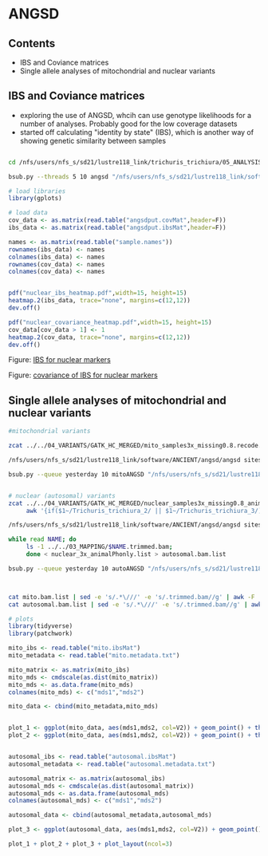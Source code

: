 # ANGSD

## Contents
- IBS and Coviance matrices
- Single allele analyses of mitochondrial and nuclear variants


## IBS and Coviance matrices
- exploring the use of ANGSD, whcih can use genotype likelihoods for a number of analyses. Probably good for the low coverage datasets
- started off calculating "identity by state" (IBS), which is another way of showing genetic similarity between samples

```bash

cd /nfs/users/nfs_s/sd21/lustre118_link/trichuris_trichiura/05_ANALYSIS/ANGSD

bsub.py --threads 5 10 angsd "/nfs/users/nfs_s/sd21/lustre118_link/software/ANCIENT/angsd/angsd -bam bam.list -minMapQ 30 -minQ 20 -GL 2 -doMajorMinor 1 -doMaf 1 -SNP_pval 2e-6 -doIBS 1 -doCounts 1 -doCov 1 -makeMatrix 1 -minMaf 0.05 -P 5"

```

```R
# load libraries
library(gplots)

# load data
cov_data <- as.matrix(read.table("angsdput.covMat",header=F))
ibs_data <- as.matrix(read.table("angsdput.ibsMat",header=F))

names <- as.matrix(read.table("sample.names"))
rownames(ibs_data) <- names
colnames(ibs_data) <- names
rownames(cov_data) <- names
colnames(cov_data) <- names


pdf("nuclear_ibs_heatmap.pdf",width=15, height=15)
heatmap.2(ibs_data, trace="none", margins=c(12,12))
dev.off()

pdf("nuclear_covariance_heatmap.pdf",width=15, height=15)
cov_data[cov_data > 1] <- 1
heatmap.2(cov_data, trace="none", margins=c(12,12))
dev.off()

```

Figure: [IBS for nuclear markers](../04_analysis/nuclear_ibs_heatmap.pdf)

Figure: [covariance of IBS for nuclear markers](../04_analysis/nuclear_covariance_heatmap.pdf)



## Single allele analyses of mitochondrial and nuclear variants
```bash
#mitochondrial variants

zcat ../../04_VARIANTS/GATK_HC_MERGED/mito_samples3x_missing0.8.recode.vcf.gz | cut -f1,2 | grep -v "#" > mito_variable_positions.txt

/nfs/users/nfs_s/sd21/lustre118_link/software/ANCIENT/angsd/angsd sites index mito_variable_positions.txt

bsub.py --queue yesterday 10 mitoANGSD "/nfs/users/nfs_s/sd21/lustre118_link/software/ANCIENT/angsd/angsd -bam mito.bam.list -minMapQ 30 -minQ 20 -GL 2 -doMajorMinor 1 -doMaf 1 -SNP_pval 2e-6 -doIBS 1 -doCounts 1 -doCov 1 -makeMatrix 1 -minMaf 0.05 -P 5 -out mito -sites mito_variable_positions.txt"


# nuclear (autosomal) variants
zcat ../../04_VARIANTS/GATK_HC_MERGED/nuclear_samples3x_missing0.8_animalPhonly.recode.vcf.gz |\
     awk '{if($1~/Trichuris_trichiura_2/ || $1~/Trichuris_trichiura_3/) print $1,$2}' OFS="\t" > autosomal_variable_positions.txt

/nfs/users/nfs_s/sd21/lustre118_link/software/ANCIENT/angsd/angsd sites index autosomal_variable_positions.txt

while read NAME; do
     ls -1 ../../03_MAPPING/$NAME.trimmed.bam;
     done < nuclear_3x_animalPhonly.list > autosomal.bam.list

bsub.py --queue yesterday 10 autoANGSD "/nfs/users/nfs_s/sd21/lustre118_link/software/ANCIENT/angsd/angsd -bam autosomal.bam.list -minMapQ 30 -minQ 20 -GL 2 -doMajorMinor 1 -doMaf 1 -SNP_pval 2e-6 -doIBS 1 -doCounts 1 -doCov 1 -makeMatrix 1 -minMaf 0.05 -P 5 -out autosomal -sites autosomal_variable_positions.txt"



cat mito.bam.list | sed -e 's/.*\///' -e 's/.trimmed.bam//g' | awk -F '[_]' '{print $0,$2,$3}' OFS="\t" > mito.metadata.txt
cat autosomal.bam.list | sed -e 's/.*\///' -e 's/.trimmed.bam//g' | awk -F '[_]' '{print $0,$2,$3}' OFS="\t" > autosomal.metadata.txt
```
```R
# plots
library(tidyverse)
library(patchwork)

mito_ibs <- read.table("mito.ibsMat")
mito_metadata <- read.table("mito.metadata.txt")

mito_matrix <- as.matrix(mito_ibs)
mito_mds <- cmdscale(as.dist(mito_matrix))
mito_mds <- as.data.frame(mito_mds)
colnames(mito_mds) <- c("mds1","mds2")

mito_data <- cbind(mito_metadata,mito_mds)


plot_1 <- ggplot(mito_data, aes(mds1,mds2, col=V2)) + geom_point() + theme_bw() + labs(title="mDNA variants")
plot_2 <- ggplot(mito_data, aes(mds1,mds2, col=V2)) + geom_point() + theme_bw() + xlim(-0.25,-0.15) + ylim(-0.05,0.05) + labs(title="zoom of mDNA variants")


autosomal_ibs <- read.table("autosomal.ibsMat")
autosomal_metadata <- read.table("autosomal.metadata.txt")

autosomal_matrix <- as.matrix(autosomal_ibs)
autosomal_mds <- cmdscale(as.dist(autosomal_matrix))
autosomal_mds <- as.data.frame(autosomal_mds)
colnames(autosomal_mds) <- c("mds1","mds2")

autosomal_data <- cbind(autosomal_metadata,autosomal_mds)

plot_3 <- ggplot(autosomal_data, aes(mds1,mds2, col=V2)) + geom_point() + theme_bw() + labs(title="autosomal variants")

plot_1 + plot_2 + plot_3 + plot_layout(ncol=3)
```
